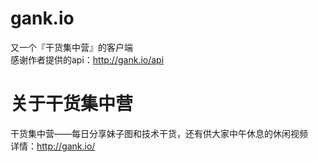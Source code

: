 # gank.io
又一个『干货集中营』的客户端  
感谢作者提供的api：<http://gank.io/api>
# 关于干货集中营  
干货集中营——每日分享妹子图和技术干货，还有供大家中午休息的休闲视频  
详情：<http://gank.io/>


